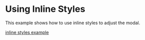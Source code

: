 # Using Inline Styles

This example shows how to use inline styles to adjust the modal.

[inline styles example](https://codepen.io/claydiffrient/pen/ZBmyKz)
